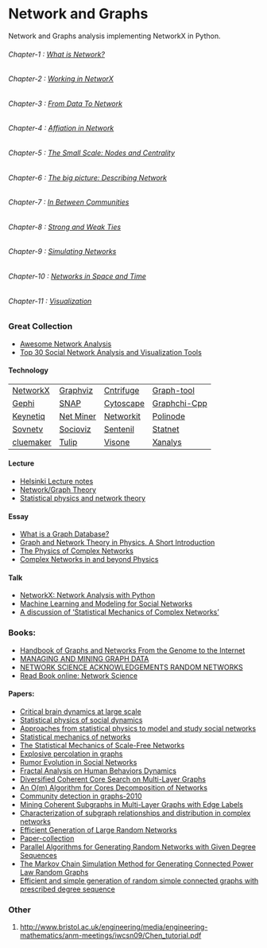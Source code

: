 # Network and Graphs

Network and Graphs analysis implementing NetworkX in Python.

###### Chapter-1 : [What is Network?](https://nbviewer.jupyter.org/github/teachmex/network/blob/master/Chapter01/Chapter_01.ipynb)
###### Chapter-2 : [Working in NetworX](https://nbviewer.jupyter.org/github/teachmex/network/blob/master/Chapter02/Chapter_02.ipynb)
###### Chapter-3 : [From Data To Network](https://nbviewer.jupyter.org/github/teachmex/network/blob/master/Chapter03/Chapter_03.ipynb)
###### Chapter-4 : [Affiation in Network](https://nbviewer.jupyter.org/github/teachmex/network/blob/master/Chapter04/Chapter_04.ipynb)
###### Chapter-5 : [The Small Scale: Nodes and Centrality](https://nbviewer.jupyter.org/github/teachmex/network/blob/master/Chapter05/Chapter_05.ipynb)
###### Chapter-6 : [The big picture: Describing Network](https://nbviewer.jupyter.org/github/teachmex/network/blob/master/Chapter06/Chapter_06.ipynb)
###### Chapter-7 : [In Between Communities](https://nbviewer.jupyter.org/github/teachmex/network/blob/master/Chapter07/Chapter_07.ipynb)
###### Chapter-8 : [Strong and Weak Ties](https://nbviewer.jupyter.org/github/teachmex/network/blob/master/Chapter08/Chapter_08.ipynb)
###### Chapter-9 : [Simulating Networks](https://nbviewer.jupyter.org/github/teachmex/network/blob/master/Chapter09/Chapter_09.ipynb)
###### Chapter-10 : [Networks in Space and Time](https://nbviewer.jupyter.org/github/teachmex/network/blob/master/Chapter10/Chapter_10.ipynb)
###### Chapter-11 : [Visualization](https://nbviewer.jupyter.org/github/teachmex/network/blob/master/Chapter11/Chapter_11.ipynb)



### Great Collection
* [Awesome Network Analysis](https://github.com/briatte/awesome-network-analysis)
* [Top 30 Social Network Analysis and Visualization Tools](https://www.kdnuggets.com/2015/06/top-30-social-network-analysis-visualization-tools.html)


#### Technology

|   |   |   |   |
| --- | --- | --- | --- |
|[NetworkX](http://networkx.github.io/)| [Graphviz](http://www.graphviz.org/)|[Cntrifuge](http://centrifugesystems.com/)|[Graph-tool](https://graph-tool.skewed.de/)|
|[Gephi](https://gephi.org/) |[SNAP](http://snap.stanford.edu/) |[Cytoscape](http://www.cytoscape.org/) | [Graphchi-Cpp](https://github.com/GraphChi/graphchi-cpp)|
|[Keynetiq](https://www.keynetiq.com/)|[Net Miner](http://www.netminer.com/main/main-read.do)|[Networkit](https://networkit.iti.kit.edu/)|[Polinode](https://www.polinode.com/)|
|[Sovnetv](http://socnetv.org/)|[Socioviz](http://socioviz.net/SNA/eu/sna/login.jsp)|[Sentenil](http://www.fmsasg.com/)|[Statnet](http://statnetproject.org/)|
|[cluemaker](http://cluemaker.com/)|[Tulip](http://tulip.labri.fr/TulipDrupal/)|[Visone](http://visone.info/index.html)|[Xanalys](http://www.xanalys.com/)|


#### Lecture
* [Helsinki Lecture notes](https://www.cs.helsinki.fi/u/langohr/graphmining/slides/)
* [Network/Graph Theory](https://www.cl.cam.ac.uk/teaching/1011/PrincComm/slides-lpr/graph_theory_1-11.pdf)
* [Statistical physics and network theory](http://web.cs.ucdavis.edu/~filkov/classes/289l-W11/dsouzatalk.pdf)


#### Essay
* [What is a Graph Database?](https://neo4j.com/developer/graph-database/)
* [Graph and Network Theory in Physics. A Short Introduction](https://arxiv.org/vc/arxiv/papers/1302/1302.4378v1.pdf)
* [The Physics of Complex Networks](http://citeseerx.ist.psu.edu/viewdoc/download?doi=10.1.1.457.4780&rep=rep1&type=pdf)
* [Complex Networks in and beyond Physics ](https://arxiv.org/pdf/0707.3388.pdf)


#### Talk
* [NetworkX: Network Analysis with Python](https://www.cl.cam.ac.uk/~cm542/teaching/2011/stna-pdfs/stna-lecture11.pdf)
* [Machine Learning and Modeling for Social Networks](https://www.ethz.ch/content/dam/ethz/special-interest/gess/computational-social-science-dam/documents/education/Spring2017/ML/Introduction%20to%20Networks.pdf)
* [A discussion of ‘Statistical Mechanics of Complex Networks’](https://www.nist.gov/sites/default/files/documents/itl/cxs/complex.pdf)


### Books:
* [Handbook of Graphs and Networks From the Genome to the Internet](https://pdfs.semanticscholar.org/08c8/3db8d2cdf64931cbb94bdf89bbee89d76366.pdf)
* [MANAGING AND MINING GRAPH DATA](http://charuaggarwal.net/gtoc.pdf)
* [NETWORK SCIENCE ACKNOWLEDGEMENTS RANDOM NETWORKS](http://barabasi.com/f/624.pdf)
* [Read Book online: Network Science ](http://barabasi.com/book/network-science)

#### Papers:
* [Critical brain dynamics at large scale](https://arxiv.org/pdf/1210.3632.pdf)
* [Statistical physics of social dynamics](https://arxiv.org/pdf/0710.3256.pdf)
* [Approaches from statistical physics to model and study social networks](http://www.comphys.ethz.ch/hans/p/448.pdf)
* [Statistical mechanics of networks](http://www-eio.upc.edu/~nasini/Blog/Blog_MathematicalSociologyPapers/StatisticalMechanicOfNetworks.pdf)
* [The Statistical Mechanics of Scale-Free Networks](http://guava.physics.uiuc.edu/~nigel/courses/569/Essays_Fall2007/files/DeGottardi.pdf)
* [Explosive percolation in graphs](https://arxiv.org/pdf/1101.3567.pdf)
* [Rumor Evolution in Social Networks](https://arxiv.org/pdf/1102.1487.pdf)
* [Fractal Analysis on Human Behaviors Dynamics ](https://arxiv.org/pdf/1012.4088.pdf)
* [Diversified Coherent Core Search on Multi-Layer Graphs](https://arxiv.org/pdf/1709.09471.pdf)
* [An O(m) Algorithm for Cores Decomposition of Networks](https://arxiv.org/pdf/cs/0310049.pdf)
* [Community detection in graphs-2010](https://arxiv.org/pdf/0906.0612.pdf)
* [Mining Coherent Subgraphs in Multi-Layer Graphs with Edge Labels](https://ai2-s2-pdfs.s3.amazonaws.com/4bee/a5f95d1338ac3f0e13f01bf3b00e6b84e65c.pdf)
* [Characterization of subgraph relationships and distribution in complex networks](http://iopscience.iop.org/article/10.1088/1367-2630/11/1/013058)
* [Efficient Generation of Large Random Networks](http://algo.uni-konstanz.de/publications/bb-eglrn-05.pdf)
* [Paper-collection](http://barabasi.com/f/)
* [Parallel Algorithms for Generating Random
Networks with Given Degree Sequences](https://arxiv.org/pdf/1406.1215.pdf)
* [The Markov Chain Simulation Method for Generating Connected
Power Law Random Graphs](https://www.cc.gatech.edu/~ewz/papers/markovgen.pdf)
* [Efficient and simple generation of random simple connected graphs with prescribed degree sequence](http://complexnetworks.fr/wp-content/uploads/2011/01/random.pdf)

### Other
1. http://www.bristol.ac.uk/engineering/media/engineering-mathematics/anm-meetings/iwcsn09/Chen_tutorial.pdf





 

